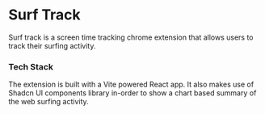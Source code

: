 # Surf Track

Surf track is a screen time tracking chrome extension that allows users to track their surfing activity.

### Tech Stack

The extension is built with a Vite powered React app. It also makes use of Shadcn UI components library in-order to show a chart based summary of the web surfing activity.
